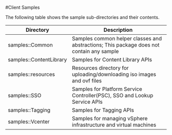 #Client Samples

The following table shows the sample sub-directories and their contents.

Directory                       | Description
------------------------------- | -------------
samples::Common                 | Samples common helper classes and abstractions; This package does not contain any sample
samples::ContentLibrary         | Samples for Content Library APIs
samples::resources              | Resources directory for uploading/downloading iso images and ovf files
samples::SSO                    | Samples for Platform Service Controller(PSC), SSO and Lookup Service APIs
samples::Tagging                | Samples for Tagging APIs
samples::Vcenter                | Samples for managing vSphere infrastructure and virtual machines
